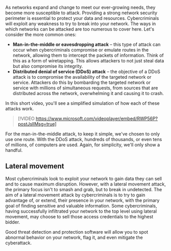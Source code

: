 As networks expand and change to meet our ever-growing needs, they become more susceptible to attack. Providing a strong network security perimeter is essential to protect your data and resources. Cybercriminals will exploit any weakness to try to break into your network. The ways in which networks can be attacked are too numerous to cover here. Let's consider the more common ones:

- **Man-in-the-middle or eavesdropping attack** – this type of attack can occur when cybercriminals compromise or emulate routes in the network, allowing them to intercept the packets of information. Think of this as a form of wiretapping. This allows attackers to not just steal data but also compromise its integrity.
- **Distributed denial of service (DDoS) attack** – the objective of a DDoS attack is to compromise the availability of the targeted network or service. Attackers do this by bombarding the targeted network or service with millions of simultaneous requests, from sources that are distributed across the network, overwhelming it and causing it to crash.

In this short video, you'll see a simplified simulation of how each of these attacks work.

> [!VIDEO https://www.microsoft.com/videoplayer/embed/RWP56P?postJsllMsg=true]

For the man-in-the-middle attack, to keep it simple, we've chosen to only use one route. With the DDoS attack, hundreds of thousands, or even tens of millions, of computers are used. Again, for simplicity, we'll only show a handful.

## Lateral movement

Most cybercriminals look to exploit your network to gain data they can sell and to cause maximum disruption. However, with a lateral movement attack, the primary focus isn't to smash and grab, but to break in undetected. The aim of a lateral movement attack by cybercriminals is to try to gain advantage of, or extend, their presence in your network, with the primary goal of finding sensitive and valuable information. Some cybercriminals, having successfully infiltrated your network to the top level using lateral movement, may choose to sell those access credentials to the highest bidder.

Good threat detection and protection software will allow you to spot abnormal behavior on your network, flag it, and even mitigate the cyberattack.
